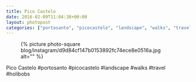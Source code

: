 ```yaml
---
title: Pico Castelo
date: 2016-02-09T11:04:38+00:00
layout: photopost
categories: ["portosanto", "picocastelo", "landscape", "walks", "travel", "holibobs", "photos", "instagram"]
---
```


<figure class="photo photo--square">
  {% picture photo-square blog/instagram/d9d84cf147b0153892fc74ece8e0516a.jpg alt="" %}
</figure>

Pico Castelo
#portosanto #picocastelo #landscape #walks #travel #holibobs
